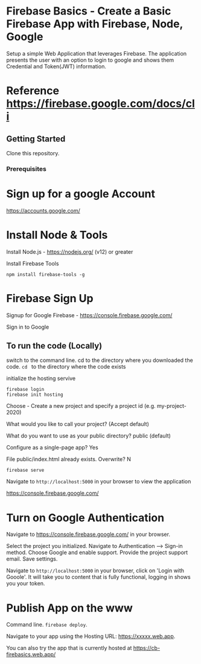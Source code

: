 # Firebase Basics - Create a Basic Firebase App with Firebase, Node, Google

Setup a simple Web Application that leverages Firebase. The application presents the user with an option to login to google and shows them Credential and Token(JWT) information.

# Reference https://firebase.google.com/docs/cli

## Getting Started

Clone this repository.

### Prerequisites

# Sign up for a google Account
https://accounts.google.com/

# Install Node & Tools
Install Node.js - https://nodejs.org/ (v12) or greater

Install Firebase Tools
```
npm install firebase-tools -g
```

# Firebase Sign Up

Signup for Google Firebase - https://console.firebase.google.com/

Sign in to Google

## To run the code (Locally)
switch to the command line. cd to the directory where you downloaded the code.
```cd ``` to the directory where the code exists

initialize the hosting servive
```
firebase login
firebase init hosting 
```

Choose - Create a new project and specify a project id (e.g. my-project-2020)

What would you like to call your project? (Accept default)

What do you want to use as your public directory? public (default)

Configure as a single-page app? Yes

File public/index.html already exists. Overwrite? N


```
firebase serve 
```

Navigate to ```http://localhost:5000``` in your browser to view the application

https://console.firebase.google.com/

# Turn on Google Authentication

Navigate to https://console.firebase.google.com/ in your browser.

Select the project you initialized. Navigate to Authentication --> Sign-in method. Choose Google and enable support. Provide the project support email. Save settings.

Navigate to ```http://localhost:5000``` in your browser, click on 'Login with Gooole'. It will take you to content that is fully functional, logging in shows you your token.

# Publish App on the www

Command line. ```firebase deploy```. 

Navigate to your app using the Hosting URL: https://xxxxx.web.app.

You can also try the app that is currently hosted at https://cb-firebasics.web.app/
